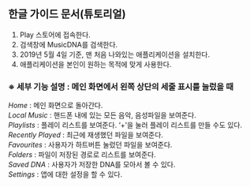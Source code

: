 ## 한글 가이드 문서(튜토리얼)
1. Play 스토어에 접속한다.
2. 검색창에 MusicDNA를 검색한다.
3. 2019년 5월 4일 기준, 맨 처음 나와있는 애플리케이션을 설치한다.
4. 애플리케이션을 본인이 원하는 목적에 맞게 사용한다.

### ※ 세부 기능 설명 : 메인 화면에서 왼쪽 상단의 세줄 표시를 눌렀을 때
*Home* : 메인 화면으로 돌아간다.  
*Local Music* : 핸드폰 내에 있는 모든 음악, 음성파일을 보여준다.   
*Playlists* : 플레이 리스트를 보여준다. ‘+’을 눌러 플레이 리스트를 만들 수도 있다.  
*Recently Played* : 최근에 재생했던 파일을 보여준다.  
*Favourites* : 사용자가 하트버튼 눌렀던 파일을 보여준다.  
*Folders* : 파일이 저장된 경로로 리스트를 보여준다.  
*Saved DNA* : 사용자가 저장한 DNA를 모아서 볼 수 있다.  
*Settings* : 앱에 대한 설정을 할 수 있다.  

